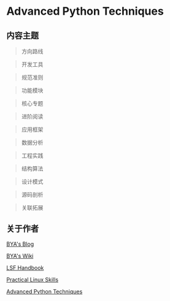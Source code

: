 # Advanced Python Techniques

## 内容主题

> 方向路线

> 开发工具

> 规范准则

> 功能模块

> 核心专题

> 进阶阅读

> 应用框架

> 数据分析

> 工程实践

> 结构算法

> 设计模式

> 源码剖析

> 关联拓展

## 关于作者

[BYA's Blog](http://bya.cool) 

[BYA's Wiki](http://bya.tiddlyhost.com)

[LSF Handbook](http://baiyongan.gitbook.io)

[Practical Linux Skills](http://106.14.160.45/#/)

[Advanced Python Techniques](http://106.14.160.45:8080)
